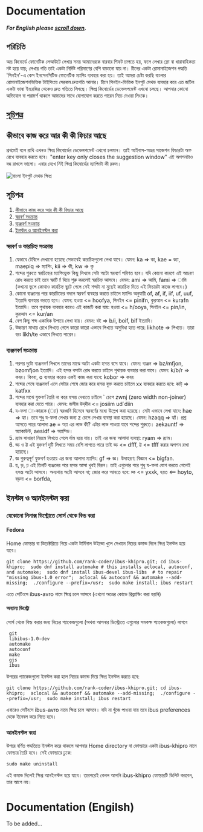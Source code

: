 # Documentation
***For English please [scroll down](https://github.com/rank-coder/ibus-khipro/blob/master/README.md#documentation-engilsh).***
## পরিচিতি
অভ্র কিবোর্ডে ফোনেটিক লেআউটে লেখার সময় আমাদেরকে বারবার শিফট চাপতে হয়, ফলে লেখার ফ্লো বা ধারাবাহিকতা নষ্ট হয়ে যায়; লেখার গতি তাই একটা নির্দিষ্ট পরিমাণের বেশি বাড়ানো যায় না। চীনের একটা রোমানাইজেশন পদ্ধতি 'পিনইন'-এ কেস ইনসেনসিটিভ ফোনেটিক ম্যাপিং ব্যবহার করা হয়। তাই আমরা চেষ্টা করছি বাংলার রোমানাইজেশনভিত্তিক টাইপিংয়ে সেরকম দ্রুতগতি আনার। চীনে পিনইন-ভিত্তিক ইনপুট মেথড ব্যবহার করে এত জটিল একটা ভাষা ইংরেজির থেকেও দ্রুত গতিতে লিখছে। ক্ষিপ্র কিবোর্ডের ডেভেলপমেন্ট এখনো চলছে। আপনার কোনো অভিযোগ বা পরামর্শ থাকলে আমাদের সাথে যোগাযোগ করতে পারেন নিচে দেওয়া লিংকে।
## [সূচিপত্র](https://github.com/rank-coder/ibus-khipro/blob/master/README.md#%E0%A6%B8%E0%A7%82%E0%A6%9A%E0%A6%BF%E0%A6%AA%E0%A6%A4%E0%A7%8D%E0%A6%B0-1)
## কীভাবে কাজ করে আর কী কী ফিচার আছে
প্রথমেই বলে রাখি এখনও ক্ষিপ্র কিবোর্ডের ডেভেলপমেন্ট এখনো চলমান। তাই আইবাস-অভ্রর সাজেশন ফিচারটা অফ রেখে ব্যবহার করতে হবে। "enter key only closes the suggestion window" এই অপশনটাও বন্ধ রাখলে ভালো। এবার দেখে নিই ক্ষিপ্র কিবোর্ডের ম্যাপিংটা কী রকম।

![বাংলা ইনপুট মেথড ক্ষিপ্র](https://github.com/rank-coder/ibus-khipro/assets/54497225/fdbf0f95-08b8-43b7-b6b2-de9416a95897)
## সূচিপত্র
1. [কীভাবে কাজ করে আর কী কী ফিচার আছে](https://github.com/rank-coder/ibus-khipro/blob/master/README.md#%E0%A6%B8%E0%A7%82%E0%A6%9A%E0%A6%BF%E0%A6%AA%E0%A6%A4%E0%A7%8D%E0%A6%B0-1)
2. [স্বরবর্ণ সংক্রান্ত](https://github.com/rank-coder/ibus-khipro/blob/master/README.md#%E0%A6%B8%E0%A7%8D%E0%A6%AC%E0%A6%B0%E0%A6%AC%E0%A6%B0%E0%A7%8D%E0%A6%A3-%E0%A6%93-%E0%A6%95%E0%A6%BE%E0%A6%B0%E0%A6%9A%E0%A6%BF%E0%A6%B9%E0%A7%8D%E0%A6%A8-%E0%A6%B8%E0%A6%82%E0%A6%95%E0%A7%8D%E0%A6%B0%E0%A6%BE%E0%A6%A8%E0%A7%8D%E0%A6%A4)
3. [ব্যঞ্জন্বর্ণ সংক্রান্ত](https://github.com/rank-coder/ibus-khipro/blob/master/README.md#%E0%A6%AC%E0%A7%8D%E0%A6%AF%E0%A6%9E%E0%A7%8D%E0%A6%9C%E0%A6%A8%E0%A6%AC%E0%A6%B0%E0%A7%8D%E0%A6%A3-%E0%A6%B8%E0%A6%82%E0%A6%95%E0%A7%8D%E0%A6%B0%E0%A6%BE%E0%A6%A8%E0%A7%8D%E0%A6%A4)
4. [ইনস্টল ও আনইনস্টল করা](https://github.com/rank-coder/ibus-khipro/blob/master/README.md#%E0%A6%87%E0%A6%A8%E0%A6%B8%E0%A7%8D%E0%A6%9F%E0%A6%B2-%E0%A6%93-%E0%A6%86%E0%A6%A8%E0%A6%87%E0%A6%A8%E0%A6%B8%E0%A7%8D%E0%A6%9F%E0%A6%B2-%E0%A6%95%E0%A6%B0%E0%A6%BE)
### স্বরবর্ণ ও কারচিহ্ন সংক্রান্ত
1. যেভাবে টেবিলে দেখানো হয়েছে সেভাবেই কারচিহ্নগুলো লেখা যাবে। যেমন: ka => কা, kae = ক্যা, maepiq => ম্যাপিং, kii => কী, kw => কৃ
2. শব্দের শুরুতে স্বরচিহ্নের ম্যাপিংভুক্ত কিছু লিখলে সেটা অটো স্বরবর্ণে পরিণত হবে। যদি কোনো কারণে এই আচরণ রোধ করতে চাই তবে স্বরটি f দিয়ে শুরু করলেই স্বরচিহ্ন আসবে। যেমন: ami => আমি, fami => ামি (কখনো ভুলে কোথাও কারচিহ্ন ছুটে গেলে সেই শব্দটা না মুছেই কারচিহ্ন দিতে এই ফিচারটা কাজে লাগবে।)
3. কোনো ব্যঞ্জনের পরে কারচিহ্নের বদলে স্বরবর্ণ ব্যবহার করতে চাইলে ম্যাপিং অনুযায়ী of, af, if, iif, uf, uuf, ইত্যাদি ব্যবহার করতে হবে। যেমন: হওয়া <= hoofya, পিনইন <= pinifn, কুরআন <= kurafn ইত্যাদি। তবে পৃথায়ক ব্যবহার করেও এই কাজটি করা যায়: হওয়া <= h/ooya, পিনইন <= pin/in, কুরআন <= kur/an
4. বেশ কিছু শব্দ একাধিক উপায়ে লেখা যায়। যেমন: বই => b/i, boif, bif ইত্যাদি।
5. উচ্চারণ মাথায় রেখে লিখতে গেলে কারো কারো এভাবে লিখতে অসুবিধা হতে পারে: likhote => লিখতে। তারা বরং likh/te এভাবে লিখতে পারেন।
### ব্যঞ্জনবর্ণ সংক্রান্ত
1. পরপর দুটো ব্যঞ্জনবর্ণ লিখলে তাদের মাঝে অটো একটা হসন্ত বসে যাবে। যেমন: ব্যঞ্জন => bz/mfjon, bzomfjon ইত্যাদি। এই হসন্ত বসাটা রোধ করতে চাইলে পৃথায়ক ব্যবহার করা যাবে। যেমন: k/b/r => কবর। কিংবা, o ব্যবহার করেও একই কাজ করা যাবে: kobor => কবর
2. শব্দের শেষে ব্যঞ্জনবর্ণ এলে সেটার শেষে জোর করে হসন্ত যুক্ত করতে চাইলে xx ব্যবহার করতে হবে: কাট্ => katfxx
3. শব্দের মাঝে যুক্তবর্ণ তৈরি না করে হসন্ত দেখাতে চাইলে \` চেপে zwnj (zero width non-joiner) ব্যবহার করা যেতে পারে। যেমন: জসীম উদ্‌দীন <= josiim ud`diin
4. য-ফলা া-কারকে (্যা) স্বরধ্বনি হিসেবে স্বরবর্ণের মধ্যে উল্লেখ করা হয়েছে। সেটা এভাবে লেখা যাবে: hae => হ্যা। তবে শুধু য-ফলা লেখার জন্য z চেপে লেখার ব্যবস্থা করা হয়েছে। যেমন: hzaqq => হ্যাঁ। প্রশ্ন আসতে পারে আলাদা ae = অ্যা এর লাভ কী? এটার লাভ পাওয়া যাবে শব্দের শুরুতে। aekauntf => অ্যাকাউন্ট, aesidf => অ্যাসিড।
5. র‌্যাম সাধারণ নিয়মে লিখতে গেলে র্যাম হয়ে যায়। তাই এর জন্য আলাদা ব্যবস্থা: ryam => র‌্যাম।
6. ড্ড ও ট্ট এই যুক্তবর্ণ দুটি লিখতে সময় বেশি লাগতে পারে তাই ড্ড <= dfff, ট্ট <= tfff করার অপশন রাখা হয়েছে।
7. জ্ঞ গুরুত্বপূর্ণ যুক্তবর্ণ হওয়ায় এর জন্য আলাদা ম্যাপিং: gf => জ্ঞ। উদাহরণ: বিজ্ঞান <= bigfan.
8. য়, ড়, ঢ় এই তিনটি ব্যঞ্জনের পরে হসন্ত আসা খুবই বিরল। তাই এগুলোর পরে শুধু য-ফলা যোগ করতে গেলেই হসন্ত অটো আসবে। অন্যথায় অটো আসবে না; জোর করে আনতে হবে: য়্ক <= yxxk, হয়ত <== hoyto, বড়দা <= borfda,

## ইনস্টল ও আনইনস্টল করা
### যেকোনো লিনাক্স ডিস্ট্রোতে সোর্স থেকে বিল্ড করা
#### Fedora
Home ফোল্ডার বা ডিরেক্টরিতে গিয়ে একটা টার্মিনাল উইন্ডো খুলে সেখানে নিচের কমান্ড দিলে ক্ষিপ্র ইনস্টল হয়ে যাবে।
```
git clone https://github.com/rank-coder/ibus-khipro.git; cd ibus-khipro;  sudo dnf install automake # this installs aclocal, autoconf, and automake;  sudo dnf install ibus-devel ibus-libs  # to repair "missing ibus-1.0 error";  aclocal && autoconf && automake --add-missing;  ./configure --prefix=/usr;  sudo make install; ibus restart
```
এতে সেটিংসে ibus-avro নামে ক্ষিপ্র চলে আসবে (এখনো অভ্রের কোডে রিব্র্যান্ডিং করা হয়নি)
#### অন্যান্য ডিস্ট্রো
সোর্স থেকে বিল্ড করার জন্য নিচের প্যাকেজগুলো (অথবা আপনার ডিস্ট্রোতে এগুলোর সমকক্ষ প্যাকেজগুলো) লাগবে
```
 git
 libibus-1.0-dev
 automake
 autoconf
 make
 gjs
 ibus
```
উপরের প্যাকেজগুলো ইনস্টল করা হলে নিচের কমান্ড দিয়ে ক্ষিপ্র ইনস্টল করতে হবে:
```
git clone https://github.com/rank-coder/ibus-khipro.git; cd ibus-khipro;  aclocal && autoconf && automake --add-missing;  ./configure --prefix=/usr;  sudo make install; ibus restart
```
এবারেও সেটিংসে ibus-avro নামে ক্ষিপ্র চলে আসবে। যদি না খুঁজে পাওয়া যায় তবে ibus preferences থেকে ইনেবল করে নিতে হবে।
### আনইনস্টল করা
উপরে বর্ণিত পদ্দতিতে ইনস্টল করে থাকলে আপনার Home directory বা ফোল্ডারে একটা ibus-khipro নামে ফোল্ডার তৈরি হবে। সেই ফোল্ডারে ঢুকে:
```
sudo make uninstall
```
এই কমান্ড দিলেই ক্ষিপ্র আনইনস্টল হয়ে যাবে। তারপরেই কেবল আপনি ibus-khipro ফোল্ডারটি ডিলিট করবেন, তার আগে নয়।
# Documentation (Engilsh)
To be added...
